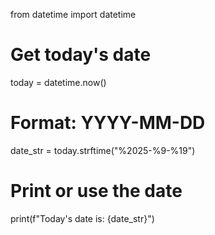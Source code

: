 from datetime import datetime

# Get today's date
today = datetime.now()

# Format: YYYY-MM-DD
date_str = today.strftime("%2025-%9-%19")

# Print or use the date
print(f"Today's date is: {date_str}")